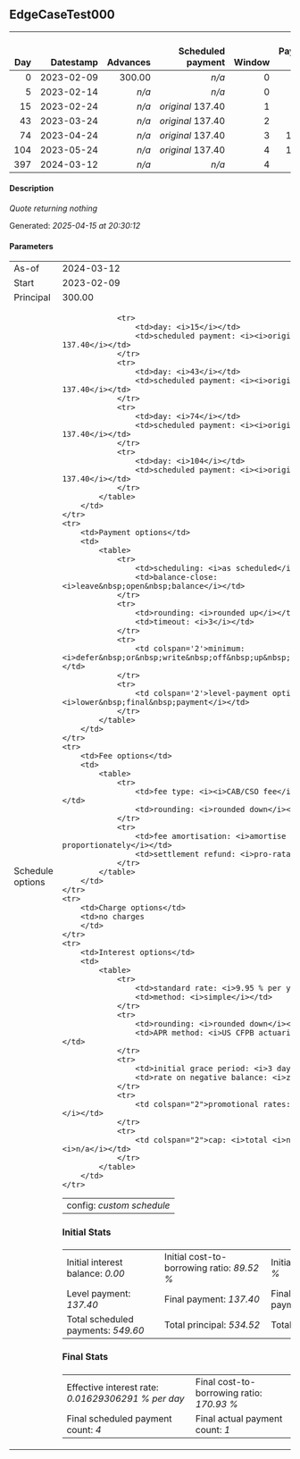 <h2>EdgeCaseTest000</h2>
<table>
    <thead style="vertical-align: bottom;">
        <th style="text-align: right;">Day</th>
        <th style="text-align: right;">Datestamp</th>
        <th style="text-align: right;">Advances</th>
        <th style="text-align: right;">Scheduled payment</th>
        <th style="text-align: right;">Window</th>
        <th style="text-align: right;">Payment due</th>
        <th style="text-align: right;">Actual payments</th>
        <th style="text-align: right;">Generated payment</th>
        <th style="text-align: right;">Net effect</th>
        <th style="text-align: right;">Payment status</th>
        <th style="text-align: right;">Balance status</th>
        <th style="text-align: right;">Simple interest</th>
        <th style="text-align: right;">New interest</th>
        <th style="text-align: right;">New charges</th>
        <th style="text-align: right;">Principal portion</th>
        <th style="text-align: right;">Fee portion</th>
        <th style="text-align: right;">Interest portion</th>
        <th style="text-align: right;">Charges portion</th>
        <th style="text-align: right;">Fee refund</th>
        <th style="text-align: right;">Principal balance</th>
        <th style="text-align: right;">Fee balance</th>
        <th style="text-align: right;">Interest balance</th>
        <th style="text-align: right;">Charges balance</th>
        <th style="text-align: right;">Settlement figure</th>
        <th style="text-align: right;">Fee refund if&nbsp;settled</th>
    </thead>
    <tr style="text-align: right;">
        <td class="ci00">0</td>
        <td class="ci01" style="white-space: nowrap;">2023-02-09</td>
        <td class="ci02">300.00</td>
        <td class="ci03" style="white-space: nowrap;"><i>n/a<i></td>
        <td class="ci04">0</td>
        <td class="ci05">0.00</td>
        <td class="ci06"><i>n/a</i></td>
        <td class="ci07"><i>n/a</i></td>
        <td class="ci08">0.00</td>
        <td class="ci09"><i>none&nbsp;scheduled</i></td>
        <td class="ci10">open</td>
        <td class="ci13">0.0000</td>
        <td class="ci14">0.0000</td>
        <td class="ci15"><i>n/a</i></td>
        <td class="ci16">0.00</td>
        <td class="ci17">0.00</td>
        <td class="ci18">0.00</td>
        <td class="ci19">0.00</td>
        <td class="ci20">0.00</td>
        <td class="ci21">300.00</td>
        <td class="ci22">463.41</td>
        <td class="ci23">0.0000</td>
        <td class="ci24">0.00</td>
        <td class="ci25">763.41</td>
        <td class="ci26">463.41</td>
    </tr>
    <tr style="text-align: right;">
        <td class="ci00">5</td>
        <td class="ci01" style="white-space: nowrap;">2023-02-14</td>
        <td class="ci02"><i>n/a</i></td>
        <td class="ci03" style="white-space: nowrap;"><i>n/a<i></td>
        <td class="ci04">0</td>
        <td class="ci05">0.00</td>
        <td class="ci06"><i>confirmed</i>&nbsp;312.00</td>
        <td class="ci07"><i>n/a</i></td>
        <td class="ci08">312.00</td>
        <td class="ci09"><i>extra&nbsp;payment</i></td>
        <td class="ci10">open</td>
        <td class="ci13">1.0405</td>
        <td class="ci14">1.0405</td>
        <td class="ci15"><i>n/a</i></td>
        <td class="ci16">122.19</td>
        <td class="ci17">188.77</td>
        <td class="ci18">1.04</td>
        <td class="ci19">0.00</td>
        <td class="ci20">441.14</td>
        <td class="ci21">177.81</td>
        <td class="ci22">274.64</td>
        <td class="ci23">0.0000</td>
        <td class="ci24">0.00</td>
        <td class="ci25">11.31</td>
        <td class="ci26">441.14</td>
    </tr>
    <tr style="text-align: right;">
        <td class="ci00">15</td>
        <td class="ci01" style="white-space: nowrap;">2023-02-24</td>
        <td class="ci02"><i>n/a</i></td>
        <td class="ci03" style="white-space: nowrap;"><i>original</i> 137.40</td>
        <td class="ci04">1</td>
        <td class="ci05">0.00</td>
        <td class="ci06"><i>n/a</i></td>
        <td class="ci07"><i>n/a</i></td>
        <td class="ci08">0.00</td>
        <td class="ci09"><i>nothing&nbsp;due</i></td>
        <td class="ci10">open</td>
        <td class="ci13">1.2334</td>
        <td class="ci14">1.2334</td>
        <td class="ci15"><i>n/a</i></td>
        <td class="ci16">0.00</td>
        <td class="ci17">0.00</td>
        <td class="ci18">0.00</td>
        <td class="ci19">0.00</td>
        <td class="ci20">396.58</td>
        <td class="ci21">177.81</td>
        <td class="ci22">274.64</td>
        <td class="ci23">1.2334</td>
        <td class="ci24">0.00</td>
        <td class="ci25">57.10</td>
        <td class="ci26">396.58</td>
    </tr>
    <tr style="text-align: right;">
        <td class="ci00">43</td>
        <td class="ci01" style="white-space: nowrap;">2023-03-24</td>
        <td class="ci02"><i>n/a</i></td>
        <td class="ci03" style="white-space: nowrap;"><i>original</i> 137.40</td>
        <td class="ci04">2</td>
        <td class="ci05">0.00</td>
        <td class="ci06"><i>n/a</i></td>
        <td class="ci07"><i>n/a</i></td>
        <td class="ci08">0.00</td>
        <td class="ci09"><i>nothing&nbsp;due</i></td>
        <td class="ci10">open</td>
        <td class="ci13">3.4535</td>
        <td class="ci14">3.4535</td>
        <td class="ci15"><i>n/a</i></td>
        <td class="ci16">0.00</td>
        <td class="ci17">0.00</td>
        <td class="ci18">0.00</td>
        <td class="ci19">0.00</td>
        <td class="ci20">271.81</td>
        <td class="ci21">177.81</td>
        <td class="ci22">274.64</td>
        <td class="ci23">4.6869</td>
        <td class="ci24">0.00</td>
        <td class="ci25">185.32</td>
        <td class="ci26">271.81</td>
    </tr>
    <tr style="text-align: right;">
        <td class="ci00">74</td>
        <td class="ci01" style="white-space: nowrap;">2023-04-24</td>
        <td class="ci02"><i>n/a</i></td>
        <td class="ci03" style="white-space: nowrap;"><i>original</i> 137.40</td>
        <td class="ci04">3</td>
        <td class="ci05">100.20</td>
        <td class="ci06"><i>n/a</i></td>
        <td class="ci07"><i>n/a</i></td>
        <td class="ci08">0.00</td>
        <td class="ci09"><i>missed&nbsp;payment</i></td>
        <td class="ci10">open</td>
        <td class="ci13">3.8235</td>
        <td class="ci14">3.8235</td>
        <td class="ci15"><i>n/a</i></td>
        <td class="ci16">0.00</td>
        <td class="ci17">0.00</td>
        <td class="ci18">0.00</td>
        <td class="ci19">0.00</td>
        <td class="ci20">133.68</td>
        <td class="ci21">177.81</td>
        <td class="ci22">274.64</td>
        <td class="ci23">8.5104</td>
        <td class="ci24">0.00</td>
        <td class="ci25">327.28</td>
        <td class="ci26">133.68</td>
    </tr>
    <tr style="text-align: right;">
        <td class="ci00">104</td>
        <td class="ci01" style="white-space: nowrap;">2023-05-24</td>
        <td class="ci02"><i>n/a</i></td>
        <td class="ci03" style="white-space: nowrap;"><i>original</i> 137.40</td>
        <td class="ci04">4</td>
        <td class="ci05">137.40</td>
        <td class="ci06"><i>n/a</i></td>
        <td class="ci07"><i>n/a</i></td>
        <td class="ci08">0.00</td>
        <td class="ci09"><i>paid&nbsp;later&nbsp;in&nbsp;full</i></td>
        <td class="ci10">open</td>
        <td class="ci13">3.7002</td>
        <td class="ci14">3.7002</td>
        <td class="ci15"><i>n/a</i></td>
        <td class="ci16">0.00</td>
        <td class="ci17">0.00</td>
        <td class="ci18">0.00</td>
        <td class="ci19">0.00</td>
        <td class="ci20">0.00</td>
        <td class="ci21">177.81</td>
        <td class="ci22">274.64</td>
        <td class="ci23">12.2106</td>
        <td class="ci24">0.00</td>
        <td class="ci25">464.66</td>
        <td class="ci26">0.00</td>
    </tr>
    <tr style="text-align: right;">
        <td class="ci00">397</td>
        <td class="ci01" style="white-space: nowrap;">2024-03-12</td>
        <td class="ci02"><i>n/a</i></td>
        <td class="ci03" style="white-space: nowrap;"><i>n/a<i></td>
        <td class="ci04">4</td>
        <td class="ci05">0.00</td>
        <td class="ci06"><i>n/a</i></td>
        <td class="ci07">500.79</td>
        <td class="ci08">500.79</td>
        <td class="ci09"><i>generated</i></td>
        <td class="ci10">closed</td>
        <td class="ci13">36.1384</td>
        <td class="ci14">36.1384</td>
        <td class="ci15"><i>n/a</i></td>
        <td class="ci16">177.81</td>
        <td class="ci17">274.64</td>
        <td class="ci18">48.34</td>
        <td class="ci19">0.00</td>
        <td class="ci20">0.00</td>
        <td class="ci21">0.00</td>
        <td class="ci22">0.00</td>
        <td class="ci23">0.0000</td>
        <td class="ci24">0.00</td>
        <td class="ci25">500.79</td>
        <td class="ci26">0.00</td>
    </tr>
</table>
<p><h4>Description</h4><i>Quote returning nothing</i></p><p>Generated: <i>2025-04-15 at 20:30:12</i></p><h4>Parameters</h4>
<table>
    <tr>
        <td>As-of</td>
        <td>2024-03-12</td>
    </tr>
    <tr>
        <td>Start</td>
        <td>2023-02-09</td>
    </tr>
    <tr>
        <td>Principal</td>
        <td>300.00</td>
    </tr>
    <tr>
        <td>Schedule options</td>
        <td>
            <table>
                <tr>
                    <td colspan="2">config: <i>custom schedule</i></td>
                </tr>
                
                <tr>
                    <td>day: <i>15</i></td>
                    <td>scheduled payment: <i><i>original</i> 137.40</i></td>
                </tr>
                <tr>
                    <td>day: <i>43</i></td>
                    <td>scheduled payment: <i><i>original</i> 137.40</i></td>
                </tr>
                <tr>
                    <td>day: <i>74</i></td>
                    <td>scheduled payment: <i><i>original</i> 137.40</i></td>
                </tr>
                <tr>
                    <td>day: <i>104</i></td>
                    <td>scheduled payment: <i><i>original</i> 137.40</i></td>
                </tr>
            </table>
        </td>
    </tr>
    <tr>
        <td>Payment options</td>
        <td>
            <table>
                <tr>
                    <td>scheduling: <i>as scheduled</i></td>
                    <td>balance-close: <i>leave&nbsp;open&nbsp;balance</i></td>
                </tr>
                <tr>
                    <td>rounding: <i>rounded up</i></td>
                    <td>timeout: <i>3</i></td>
                </tr>
                <tr>
                    <td colspan='2'>minimum: <i>defer&nbsp;or&nbsp;write&nbsp;off&nbsp;up&nbsp;to&nbsp;0.50</i></td>
                </tr>
                <tr>
                    <td colspan='2'>level-payment option: <i>lower&nbsp;final&nbsp;payment</i></td>
                </tr>
            </table>
        </td>
    </tr>
    <tr>
        <td>Fee options</td>
        <td>
            <table>
                <tr>
                    <td>fee type: <i><i>CAB/CSO fee</i> 154.47 %</i></td>
                    <td>rounding: <i>rounded down</i></td>
                </tr>
                <tr>
                    <td>fee amortisation: <i>amortise proportionately</i></td>
                    <td>settlement refund: <i>pro-rata refund</i></td>
                </tr>
            </table>
        </td>
    </tr>
    <tr>
        <td>Charge options</td>
        <td>no charges
        </td>
    </tr>
    <tr>
        <td>Interest options</td>
        <td>
            <table>
                <tr>
                    <td>standard rate: <i>9.95 % per year</i></td>
                    <td>method: <i>simple</i></td>
                </tr>
                <tr>
                    <td>rounding: <i>rounded down</i></td>
                    <td>APR method: <i>US CFPB actuarial to 3 d.p.</i></td>
                </tr>
                <tr>
                    <td>initial grace period: <i>3 day(s)</i></td>
                    <td>rate on negative balance: <i>zero</i></td>
                </tr>
                <tr>
                    <td colspan="2">promotional rates: <i><i>n/a</i></i></td>
                </tr>
                <tr>
                    <td colspan="2">cap: <i>total <i>n/a</i>; daily <i>n/a</i></td>
                </tr>
            </table>
        </td>
    </tr>
</table><h4>Initial Stats</h4>
<table>
    <tr>
        <td>Initial interest balance: <i>0.00</i></td>
        <td>Initial cost-to-borrowing ratio: <i>89.52 %</i></td>
        <td>Initial APR: <i>468.068 %</i></td>
    </tr>
    <tr>
        <td>Level payment: <i>137.40</i></td>
        <td>Final payment: <i>137.40</i></td>
        <td>Final scheduled payment day: <i>104</i></td>
    </tr>
    <tr>
        <td>Total scheduled payments: <i>549.60</i></td>
        <td>Total principal: <i>534.52</i></td>
        <td>Total interest: <i>15.08</i></td>
    </tr>
</table>
<h4>Final Stats</h4>
<table>
    <tr>
        <td>Effective interest rate: <i>0.01629306291 % per day</i></td>
        <td>Final cost-to-borrowing ratio: <i>170.93 %</i></td>
        <td>Final APR: <i>7117.479 %</i></td>
    </tr>
    <tr>
        <td>Final scheduled payment count: <i>4</i></td>
        <td>Final actual payment count: <i>1</i></td>
        <td>Final actual payment day: <i>5</i></td>
    </tr>
</table>
